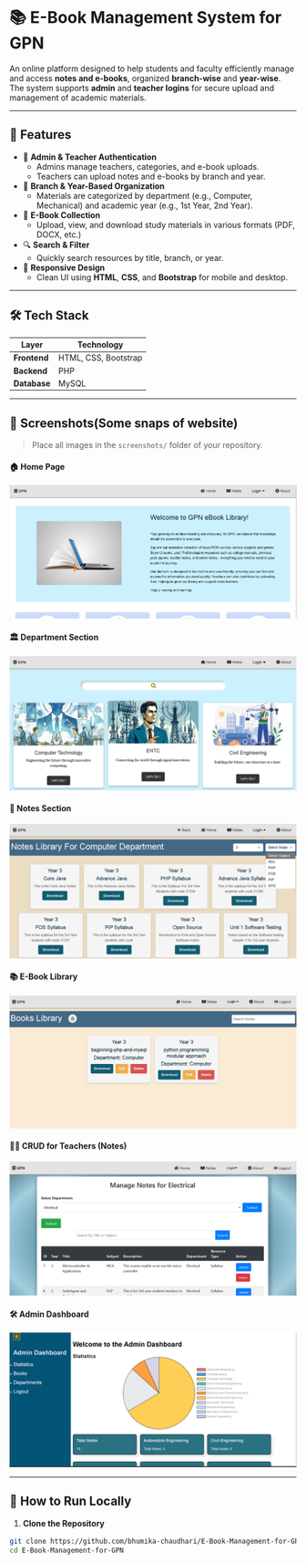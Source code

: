 # 📚 E-Book Management System for GPN

An online platform designed to help students and faculty efficiently manage and access **notes and e-books**, organized **branch-wise** and **year-wise**. The system supports **admin** and **teacher logins** for secure upload and management of academic materials.

---

## 🌟 Features

* 🔐 **Admin & Teacher Authentication**
  * Admins manage teachers, categories, and e-book uploads.
  * Teachers can upload notes and e-books by branch and year.
* 📂 **Branch & Year-Based Organization**
  * Materials are categorized by department (e.g., Computer, Mechanical) and academic year (e.g., 1st Year, 2nd Year).
* 📖 **E-Book Collection**
  * Upload, view, and download study materials in various formats (PDF, DOCX, etc.)
* 🔍 **Search & Filter**
  * Quickly search resources by title, branch, or year.
* 📱 **Responsive Design**
  * Clean UI using **HTML**, **CSS**, and **Bootstrap** for mobile and desktop.

---

## 🛠️ Tech Stack

| Layer        | Technology           |
| ------------ | -------------------- |
| **Frontend** | HTML, CSS, Bootstrap |
| **Backend**  | PHP                  |
| **Database** | MySQL                |

---

## 📸 Screenshots(Some snaps of website)

> Place all images in the `screenshots/` folder of your repository.

#### 🏠 Home Page  
![Home Page](screenshots/homepage.png)

#### 🏛️ Department Section  
![Department Section](screenshots/department-section.png)

#### 📝 Notes Section  
![Notes Section](screenshots/notes-section.png)

#### 📚 E-Book Library  
![E-Book Library](screenshots/books-library.png)

#### 👨‍🏫 CRUD for Teachers (Notes)  
![Teacher Notes CRUD](screenshots/teacher-notes-crud.png)

#### 🛠️ Admin Dashboard  
![Admin Dashboard](screenshots/admin-dashboard.png)

---

## 🚀 How to Run Locally

1. **Clone the Repository**
```bash
git clone https://github.com/bhumika-chaudhari/E-Book-Management-for-GPN.git
cd E-Book-Management-for-GPN
